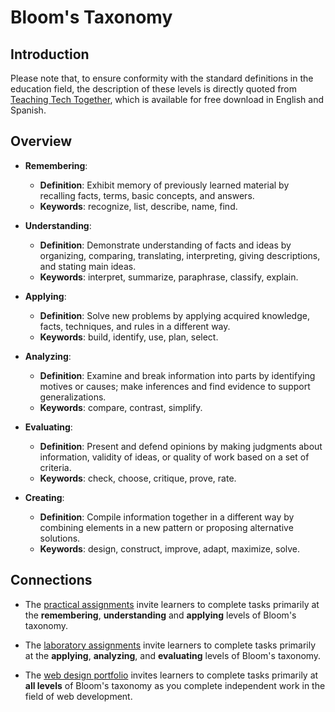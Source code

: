 # Bloom's Taxonomy

## Introduction

Please note that, to ensure conformity with the standard definitions in the
education field, the description of these levels is directly quoted from
[Teaching Tech Together](https://teachtogether.tech/), which is available for
free download in English and Spanish.

## Overview

- **Remembering**:

  - **Definition**: Exhibit memory of previously learned material by recalling
    facts, terms, basic concepts, and answers.
  - **Keywords**: recognize, list, describe, name, find.

- **Understanding**:

  - **Definition**: Demonstrate understanding of facts and ideas by organizing,
    comparing, translating, interpreting, giving descriptions, and stating main
    ideas.
  - **Keywords**: interpret, summarize, paraphrase, classify, explain.

- **Applying**:

  - **Definition**: Solve new problems by applying acquired knowledge, facts,
    techniques, and rules in a different way.
  - **Keywords**: build, identify, use, plan, select.

- **Analyzing**:

  - **Definition**: Examine and break information into parts by identifying
    motives or causes; make inferences and find evidence to support
    generalizations.
  - **Keywords**: compare, contrast, simplify.

- **Evaluating**:

  - **Definition**: Present and defend opinions by making judgments about
    information, validity of ideas, or quality of work based on a set of
    criteria.
  - **Keywords**: check, choose, critique, prove, rate.

- **Creating**:

  - **Definition**: Compile information together in a different way by
    combining elements in a new pattern or proposing alternative solutions.
  - **Keywords**: design, construct, improve, adapt, maximize, solve.

## Connections

- The [practical assignments](../assignments/practical-assignment.md) invite
  learners to complete tasks primarily at the **remembering**, **understanding**
  and **applying** levels of Bloom's taxonomy.

- The [laboratory assignments](../assignments/laboratory-assignment.md) invite
  learners to complete tasks primarily at the **applying**, **analyzing**, and
  **evaluating** levels of Bloom's taxonomy.

- The [web design portfolio](../assignments/design-portfolio.md) invites
  learners to complete tasks primarily at **all levels** of Bloom's taxonomy
  as you complete independent work in the field of web development.
